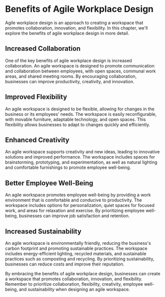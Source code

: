 # Benefits of Agile Workplace Design

Agile workplace design is an approach to creating a workspace that promotes collaboration, innovation, and flexibility. In this chapter, we'll explore the benefits of agile workplace design in more detail.

Increased Collaboration
-----------------------

One of the key benefits of agile workplace design is increased collaboration. An agile workspace is designed to promote communication and collaboration between employees, with open spaces, communal work areas, and shared meeting rooms. By encouraging collaboration, businesses can improve productivity, creativity, and innovation.

Improved Flexibility
--------------------

An agile workspace is designed to be flexible, allowing for changes in the business or its employees' needs. The workspace is easily reconfigurable, with movable furniture, adaptable technology, and open spaces. This flexibility allows businesses to adapt to changes quickly and efficiently.

Enhanced Creativity
-------------------

An agile workspace supports creativity and new ideas, leading to innovative solutions and improved performance. The workspace includes spaces for brainstorming, prototyping, and experimentation, as well as natural lighting and comfortable furnishings to promote employee well-being.

Better Employee Well-Being
--------------------------

An agile workspace promotes employee well-being by providing a work environment that is comfortable and conducive to productivity. The workspace includes options for personalization, quiet spaces for focused work, and areas for relaxation and exercise. By prioritizing employee well-being, businesses can improve job satisfaction and retention.

Increased Sustainability
------------------------

An agile workspace is environmentally friendly, reducing the business's carbon footprint and promoting sustainable practices. The workspace includes energy-efficient lighting, recycled materials, and sustainable practices such as composting and recycling. By prioritizing sustainability, businesses can reduce costs and improve their reputation.

By embracing the benefits of agile workplace design, businesses can create a workspace that promotes collaboration, innovation, and flexibility. Remember to prioritize collaboration, flexibility, creativity, employee well-being, and sustainability when designing an agile workspace.
